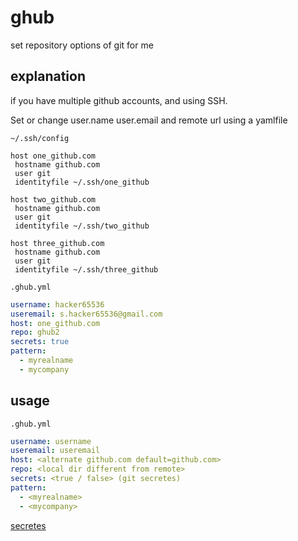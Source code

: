 # ghub

set repository options of git for me 


## explanation

if you have multiple github accounts, and using SSH.

Set or change user.name user.email and remote url using a yamlfile


`~/.ssh/config`
```sshconfig
host one_github.com
 hostname github.com
 user git
 identityfile ~/.ssh/one_github

host two_github.com
 hostname github.com
 user git
 identityfile ~/.ssh/two_github

host three_github.com
 hostname github.com
 user git
 identityfile ~/.ssh/three_github
```


`.ghub.yml`
```yml
username: hacker65536
useremail: s.hacker65536@gmail.com
host: one_github.com
repo: ghub2
secrets: true
pattern:
  - myrealname
  - mycompany
```


## usage
`.ghub.yml` 
```yml
username: username
useremail: useremail 
host: <alternate github.com default=github.com> 
repo: <local dir different from remote>     
secrets: <true / false> (git secretes)
pattern:
  - <myrealname>
  - <mycompany>
```

[secretes](https://github.com/awslabs/git-secrets)
